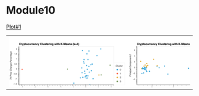 # Module10

[Plot#1](./bokeh_plot.png)


<table>
  <tr>
    <td colspan="2"> <img src="./bokeh_plot.png" alt="" style="width: 100%;"/> </td>
  </tr>

